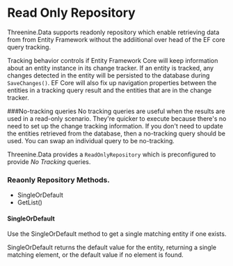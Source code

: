 # Read Only Repository

Threenine.Data supports readonly repository which enable retrieving data from from Entity Framework without the addiitional over head 
of the EF core query tracking.

Tracking behavior controls if Entity Framework Core will keep information about an entity instance in its change tracker. If an entity is tracked, 
any changes detected in the entity will be persisted to the database during `SaveChanges()`. EF Core will also fix up navigation properties between 
the entities in a tracking query result and the entities that are in the change tracker.

###No-tracking queries
No tracking queries are useful when the results are used in a read-only scenario. They're quicker to execute because there's no need to set up the change 
tracking information. If you don't need to update the entities retrieved from the database, then a no-tracking query should be used. You can swap an individual 
query to be no-tracking.

Threenine.Data provides a `ReadOnlyRepository` which is preconfigured to provide *No Tracking* queries.  

### Reaonly Repository Methods.

- SingleOrDefault
- GetList()

#### SingleOrDefault

Use the SingleOrDefault method to get a single matching entity if one exists.
 
 SingleOrDefault returns the default value for the entity, returning a single matching element, or the default value if no element is found.